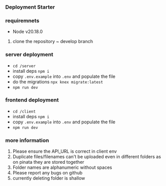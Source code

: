 ### Deployment Starter

### requiremnets

- Node v20.18.0

1. clone the repository ~ develop branch

### server deployment

- `cd /server`
- install deps `npm i`
- copy `.env.example` into `.env` and populate the file
- do the migrations `npx knex migrate:latest`
- `npm run dev`

### frontend deployment

- `cd /client`
- install deps `npm i`
- copy `.env.example` into `.env` and populate the file
- `npm run dev`

### more information

1. Please ensure the API_URL is correct in client env
2. Duplicate files/filenames can't be uploaded even in different folders as on pinata they are stored together
3. Folder names are alphanumeric without spaces
4. Please report any bugs on github
5. currently deleting folder is shallow

